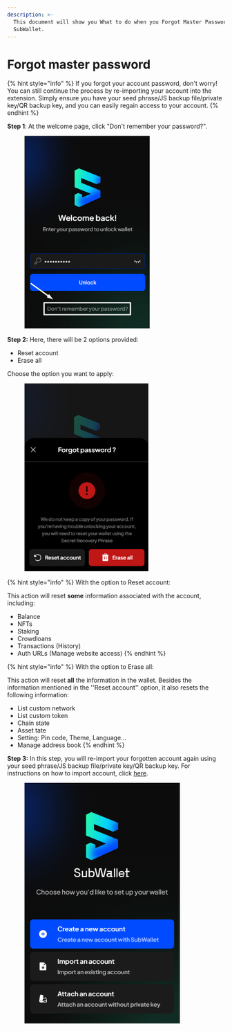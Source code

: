 ```yaml
---
description: >-
  This document will show you What to do when you Forgot Master Password on
  SubWallet.
---
```


# Forgot master password

{% hint style="info" %}
If you forgot your account password, don't worry! You can still continue the process by re-importing your account into the extension. Simply ensure you have your seed phrase/JS backup file/private key/QR backup key, and you can easily regain access to your account.
{% endhint %}

**Step 1**: At the welcome page, click "Don't remember your password?".

<div align="left">

<figure><img src="../../../.gitbook/assets/image (9) (1) (1) (1) (1).png" alt="" width="290"><figcaption></figcaption></figure>

</div>

**Step 2:** Here, there will be 2 options provided:

* Reset account
* Erase all

Choose the option you want to apply:

<div align="left">

<figure><img src="../../../.gitbook/assets/image (12) (1) (1) (1) (1).png" alt="" width="287"><figcaption></figcaption></figure>

</div>

{% hint style="info" %}
With the option to Reset account:

This action will reset **some** information associated with the account, including:&#x20;

* Balance&#x20;
* NFTs&#x20;
* Staking
* Crowdloans
* Transactions (History)
* Auth URLs (Manage website access)
{% endhint %}

{% hint style="info" %}
With the option to Erase all:

This action will reset **all** the information in the wallet. Besides the information mentioned in the ''Reset account'' option, it also resets the following information:

* List custom network
* List custom token
* Chain state&#x20;
* Asset tate&#x20;
* Setting: Pin code, Theme, Language...
* Manage address book
{% endhint %}

**Step 3:** In this step, you will re-import your forgotten account again using your seed phrase/JS backup file/private key/QR backup key. For instructions on how to import account, click [here](../../account-management/import-and-restore-an-account.md).

<div align="left">

<figure><img src="../../../.gitbook/assets/image (103) (1) (1).png" alt="" width="360"><figcaption></figcaption></figure>

</div>
